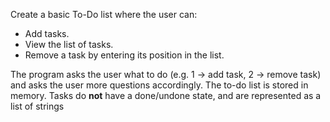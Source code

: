 Create a basic To-Do list where the user can:

- Add tasks.
- View the list of tasks.
- Remove a task by entering its position in the list.

The program asks the user what to do (e.g. 1 -> add task, 2 -> remove task) and asks the user more questions accordingly. The to-do list is stored in memory.
Tasks do **not** have a done/undone state, and are represented as a list of strings
